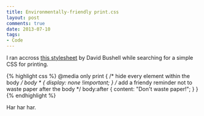 ```yaml
---
title: Environmentally-friendly print.css
layout: post
comments: true
date: 2013-07-10
tags: 
- Code
---
```


I ran accross [this stylesheet](https://github.com/golman/print.css) by David Bushell while searching for a simple CSS for printing.

{% highlight css %}
@media only print
	{
	    /* hide every element within the body */
	    body * { display: none !important; }
	    /* add a friendy reminder not to waste paper after the body */
	    body:after { content: "Don't waste paper!"; }
	}
{% endhighlight %}

Har har har.